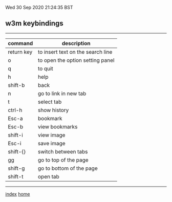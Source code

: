 Wed 30 Sep 2020 21:24:35 BST

## w3m keybindings
___

| command    | description |
| ---------- | ----------- |
| return key | to insert text on the search line |
| o          | to open the option setting panel |
| q	     | to quit |
| h	     | help    |
| shift-b    | back    |
| n          | go to link in new tab |
| t 	     | select tab |
| ctrl-h     | show history |
| Esc-a	     | bookmark |
| Esc-b	     | view bookmarks |
| shift-i    | view image |
| Esc-i	     | save image |
| shift-{}   | switch between tabs |
| gg	     | go to top of the page |
| shift-g    | go to bottom of the page |
| shift-t    | open tab | 

___

[index](./index-file.md) 
[home](./home.md) 

